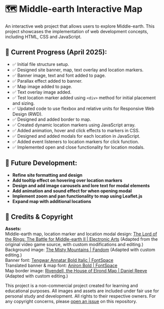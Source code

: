 # 🗺️ Middle-earth Interactive Map
An interactive web project that allows users to explore Middle-earth. This project showcases the implementation of web development concepts, including HTML, CSS and JavaScript.

## 📌 Current Progress (April 2025):
- ✅ Initial file structure setup.
- ✅ Designed site banner, map, text overlay and location markers.
- ✅ Banner image, text and font added to page.
- ✅ Parallax effect added to banner.
- ✅ Map image added to page.
- ✅ Text overlay image added.
- ✅ Test location marker added using `<div>` method for initial placement and sizing.
- ✅ Updated code to use flexbox and relative units for Responsive Web Design (RWD).
- ✅ Designed and added border to map.
- ✅ Created dynamic location markers using JavaScript array.
- ✅ Added animation, hover and click effects to markers in CSS.
- ✅ Designed and added modals for each location in JavaScript.
- ✅ Added event listeners to location markers for click function.
- ✅ Implemented open and close functionality for location modals.

## 🚧 Future Development:
- **Refine site formatting and design**
- **Add tooltip effect on hovering over location markers**
- **Design and add image carousels and lore text for modal elements**
- **Add animation and sound effect for when opening modal**
- **Implement zoom and pan functionality to map using Leaflet.js**
- **Expand map with additional locations**

## 📩 Credits & Copyright
**Assets:**  
Middle-earth map, location marker and location modal design: [The Lord of the Rings: The Battle for Middle-earth II | Electronic Arts](https://www.ea.com/en-gb/games/lord-of-the-rings) (Adapted from the original video game source, with custom modifications and editing.)  
Background image: [The Misty Mountains | Fandom](https://middle-earthcinematicuniverse.fandom.com/wiki/Misty_Mountains?file=The_Misty_Mountains.webp) (Adapted with custom editing.)  
Banner font: [Tengwar Annatar Bold Italic | FontSpace](https://www.fontspace.com/tengwar-annatar-font-f2244)  
Translated banner & map font: [Aniron Bold | FontSpace](https://www.fontspace.com/aniron-font-f2247)  
Map border image: [Rivendell, the House of Elrond Map | Daniel Reeve](https://www.danielreeve.co.nz/LOTR/Maps/) (Adapted with custom editing.)   

This project is a non-commercial project created for learning and educational purposes. All images and assets are included under fair use for personal study and development. All rights to their respective owners. For any copyright concerns, please [open an issue](https://github.com/andrewdwall/middle-earth-interactive-map/issues) on this repository.